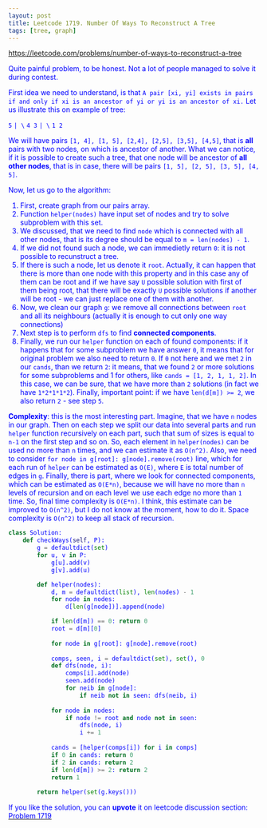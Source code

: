 ```yaml
---
layout: post
title: Leetcode 1719. Number Of Ways To Reconstruct A Tree
tags: [tree, graph]
---
```


<a href="https://leetcode.com/problems/number-of-ways-to-reconstruct-a-tree"> <font color = blue>https://leetcode.com/problems/number-of-ways-to-reconstruct-a-tree

Quite painful problem, to be honest. Not a lot of people managed to solve it during contest.

First idea we need to understand, is that `A pair [xi, yi] exists in pairs if and only if xi is an ancestor of yi or yi is an ancestor of xi.` Let us illustrate this on example of tree:

`5`
`| \`
`4 3`
`| \`
`1 2`

We will have pairs `[1, 4], [1, 5], [2,4], [2,5], [3,5], [4,5]`, that is **all** pairs with two nodes, on which is ancestor of another. What we can notice, if it is possible to create such a tree, that one node will be ancestor of **all other nodes**, that is in case, there will be pairs `[1, 5], [2, 5], [3, 5], [4, 5]`.

Now, let us go to the algorithm:

1. First, create graph from our pairs array.
2. Function `helper(nodes)` have input set of nodes and try to solve subproblem with this set. 
3. We discussed, that we need to find `node` which is connected with all other nodes, that is its degree should be equal to `m = len(nodes) - 1`.
4. If we did not found such a node, we can immedietly return `0`: it is not possible to recunstruct a tree.
5. If there is such a node, let us denote it `root`. Actually, it can happen that there is more than one node with this property and in this case any of them can be root and if we have say `U` possible solution with first of them being root, that there will be exactly `U` possible solutions if another will be root - we can just replace one of them with another.
6. Now, we clean our graph `g`: we remove all connections between `root` and all its neighbours (actually it is enough to cut only one way connections)
7. Next step is to perform `dfs` to find **connected components**.
8. Finally, we run our `helper` function on each of found components: if it happens that for some subproblem we have answer `0`, it means that for original problem we also need to return `0`. If `0` not here and we met `2` in our `cands`, than we return `2`: it means, that we found `2` or more solutions for some subproblems and 1 for others, like `cands = [1, 2, 1, 1, 2]`. In this case, we can be sure, that we have more than `2` solutions (in fact we have `1*2*1*1*2`). Finally, important point: if we have `len(d[m]) >= 2`, we also return `2` - see step `5`.

**Complexity**: this is the most interesting part. Imagine, that we have `n` nodes in our graph. Then on each step we split our data into several parts and run `helper` function recursively on each part, such that sum of sizes is equal to `n-1` on the first step and so on. So, each element in `helper(nodes)` can be used no more than `n` times, and we can estimate it as `O(n^2)`. Also, we need to consider `for node in g[root]: g[node].remove(root)` line, which for each run of `helper` can be estimated as `O(E)`, where `E` is total number of edges in `g`. Finally, there is part, where we look for connected components, which can be estimated as `O(E*n)`, because we will have no more than `n` levels of recursion and on each level we use each edge no more than `1` time. So, final time complexity is `O(E*n)`. I think, this estimate can be improved to `O(n^2)`, but I do not know at the moment, how to do it. Space complexity is `O(n^2)` to keep all stack of recursion.

```python
class Solution:
    def checkWays(self, P):
        g = defaultdict(set)
        for u, v in P:
            g[u].add(v)
            g[v].add(u)

        def helper(nodes):
            d, m = defaultdict(list), len(nodes) - 1
            for node in nodes:
                d[len(g[node])].append(node)

            if len(d[m]) == 0: return 0
            root = d[m][0]
            
            for node in g[root]: g[node].remove(root)
            
            comps, seen, i = defaultdict(set), set(), 0
            def dfs(node, i):
                comps[i].add(node)
                seen.add(node)
                for neib in g[node]:
                    if neib not in seen: dfs(neib, i)
                        
            for node in nodes:
                if node != root and node not in seen:
                    dfs(node, i)
                    i += 1
                    
            cands = [helper(comps[i]) for i in comps]
            if 0 in cands: return 0
            if 2 in cands: return 2
            if len(d[m]) >= 2: return 2
            return 1
            
        return helper(set(g.keys()))
```

If you like the solution, you can **upvote** it on leetcode discussion section:<a href="https://leetcode.com/problems/number-of-ways-to-reconstruct-a-tree/discuss/1009238/python-dfs-solution-explained"> <font color = blue>Problem 1719

